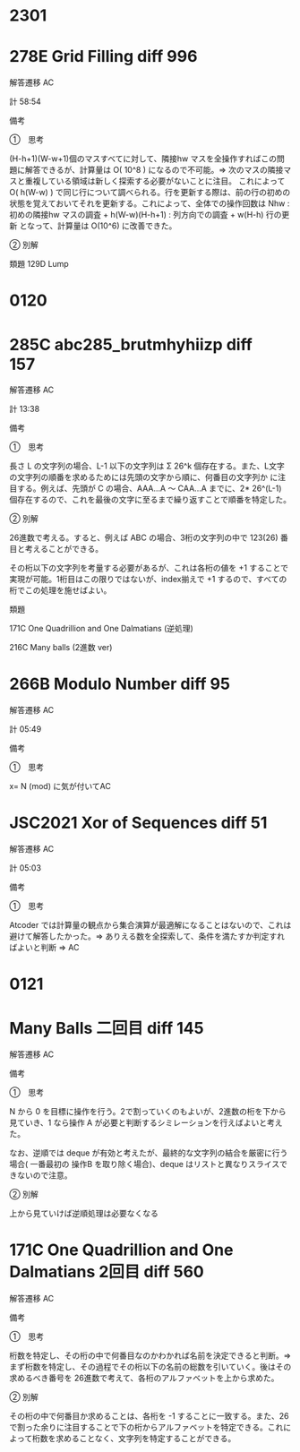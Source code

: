 # 2301

# 278E Grid Filling   diff 996

解答遷移 AC

計 58:54

備考

➀　思考

(H-h+1)(W-w+1)個のマスすべてに対して、隣接hw マスを全操作すればこの問題に解答できるが、計算量は O( 10^8 ) になるので不可能。⇒ 次のマスの隣接マスと重複している領域は新しく探索する必要がないことに注目。 これによって O( h(W-w) ) で同じ行について調べられる。行を更新する際は、前の行の初めの状態を覚えておいてそれを更新する。これによって、全体での操作回数は Nhw : 初めの隣接hw マスの調査 + h(W-w)(H-h+1) : 列方向での調査 + w(H-h) 行の更新 となって、計算量は O(10^6) に改善できた。

➁ 別解

類題 129D Lump


# 0120

# 285C abc285_brutmhyhiizp    diff　157

解答遷移 AC

計 13:38

備考

➀　思考

長さ L の文字列の場合、L-1 以下の文字列は Σ 26^k 個存在する。また、L文字の文字列の順番を求めるためには先頭の文字から順に、何番目の文字列か に注目する。例えば、先頭が C の場合、AAA...A ～ CAA...A までに、2* 26^(L-1) 個存在するので、これを最後の文字に至るまで繰り返すことで順番を特定した。


➁ 別解

26進数で考える。すると、例えば ABC の場合、3桁の文字列の中で 123(26) 番目と考えることができる。

その桁以下の文字列を考量する必要があるが、これは各桁の値を +1 することで実現が可能。1桁目はこの限りではないが、index揃えで +1 するので、すべての桁でこの処理を施せばよい。

類題 

171C One Quadrillion and One Dalmatians (逆処理)

216C Many balls (2進数 ver)



# 266B Modulo Number  diff  95

解答遷移 AC

計 05:49

備考

➀　思考

x= N (mod) に気が付いてAC

# JSC2021  Xor of Sequences  diff 51

解答遷移 AC

計 05:03

備考

➀　思考

Atcoder では計算量の観点から集合演算が最適解になることはないので、これは避けて解答したかった。⇒ ありえる数を全探索して、条件を満たすか判定すればよいと判断 ⇒ AC


# 0121

# Many Balls   二回目  diff 145

解答遷移 AC

備考

➀　思考

N から 0 を目標に操作を行う。2で割っていくのもよいが、2進数の桁を下から見ていき、1 なら操作 A が必要と判断するシミレーションを行えばよいと考えた。

なお、逆順では deque が有効と考えたが、最終的な文字列の結合を厳密に行う場合( 一番最初の 操作B を取り除く場合)、deque はリストと異なりスライスできないので注意。

➁ 別解

上から見ていけば逆順処理は必要なくなる

# 171C One Quadrillion and One Dalmatians    2回目  diff 560

解答遷移 AC

備考

➀　思考

桁数を特定し、その桁の中で何番目なのかわかれば名前を決定できると判断。⇒ まず桁数を特定し、その過程でその桁以下の名前の総数を引いていく。後はその求めるべき番号を 26進数で考えて、各桁のアルファベットを上から求めた。

➁ 別解

その桁の中で何番目か求めることは、各桁を -1 することに一致する。また、26で割った余りに注目することで下の桁からアルファベットを特定できる。これによって桁数を求めることなく、文字列を特定することができる。





























